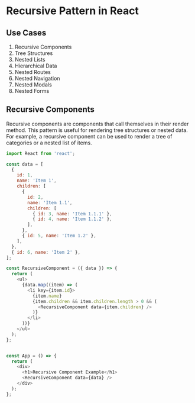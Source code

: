 # Recursive Pattern in React

## Use Cases

1. Recursive Components
2. Tree Structures
3. Nested Lists
4. Hierarchical Data
5. Nested Routes
6. Nested Navigation
7. Nested Modals
8. Nested Forms

## Recursive Components

Recursive components are components that call themselves in their render method. This pattern is useful for rendering tree structures or nested data. For example, a recursive component can be used to render a tree of categories or a nested list of items.

``` javascript
import React from 'react';

const data = [
  {
    id: 1,
    name: 'Item 1',
    children: [
      {
        id: 2,
        name: 'Item 1.1',
        children: [
          { id: 3, name: 'Item 1.1.1' },
          { id: 4, name: 'Item 1.1.2' },
        ],
      },
      { id: 5, name: 'Item 1.2' },
    ],
  },
  { id: 6, name: 'Item 2' },
];

const RecursiveComponent = ({ data }) => {
  return (
    <ul>
      {data.map((item) => (
        <li key={item.id}>
          {item.name}
          {item.children && item.children.length > 0 && (
            <RecursiveComponent data={item.children} />
          )}
        </li>
      ))}
    </ul>
  );
};


const App = () => {
  return (
    <div>
      <h1>Recursive Component Example</h1>
      <RecursiveComponent data={data} />
    </div>
  );
};



